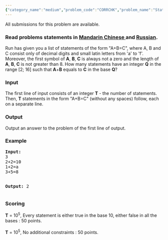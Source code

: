 ```yaml
---
{"category_name":"medium","problem_code":"CORRCHK","problem_name":"Statements Checking","languages_supported":{"0":"ADA","1":"ASM","2":"BASH","3":"BF","4":"C","5":"C99 strict","6":"CAML","7":"CLOJ","8":"CLPS","9":"CPP 4.3.2","10":"CPP 4.9.2","11":"CPP14","12":"CS2","13":"D","14":"ERL","15":"FORT","16":"FS","17":"GO","18":"HASK","19":"ICK","20":"ICON","21":"JAVA","22":"JS","23":"LISP clisp","24":"LISP sbcl","25":"LUA","26":"NEM","27":"NICE","28":"NODEJS","29":"PAS fpc","30":"PAS gpc","31":"PERL","32":"PERL6","33":"PHP","34":"PIKE","35":"PRLG","36":"PYTH","37":"PYTH 3.4","38":"RUBY","39":"SCALA","40":"SCM guile","41":"SCM qobi","42":"ST","43":"TCL","44":"TEXT","45":"WSPC"},"max_timelimit":1,"source_sizelimit":50000,"problem_author":"xcwgf666","problem_tester":"Rubanenko‎","date_added":"8-03-2014","tags":{"0":"cakewalk","1":"ltime10","2":"numeral","3":"xcwgf666"},"editorial_url":"http://discuss.codechef.com/problems/CORRCHK","time":{"view_start_date":1396168200,"submit_start_date":1396168200,"visible_start_date":1396168200,"end_date":1735669800},"layout":"problem"}
---
```

<span class="solution-visible-txt">All submissions for this problem are available.</span><h3> Read problems statements in <a target="_blank" href="http://www.codechef.com/download/translated/LTIME10/mandarin/CORRCHK.pdf">Mandarin Chinese </a> and <a target="_blank" href="http://www.codechef.com/download/translated/LTIME10/russian/CORRCHK.pdf">Russian</a>.</h3>
<p>Run has given you a list of statements of the form "A+B=C", where A, B and C consist only of decimal digits and small latin letters from 'a' to 'f'. Moreover, the first symbol of <b>A</b>, <b>B</b>, <b>C</b> is always not a zero and the length of <b>A</b>, <b>B</b>, <b>C</b> is not greater than 8.  How many statements have an integer <b>Q</b> in the range [2; 16] such that <b>A</b>+<b>B</b> equals to <b>C</b> in the base <b>Q</b>?</p>
<h3>Input</h3>
<p>The first line of input consists of an integer <b>T</b> - the number of statements. Then, <b>T</b> statements in the form "A+B=C" (without any spaces) follow, each on a separate line.</p>
<h3>Output</h3>
<p>Output an answer to the problem of the first line of output.</p>
<h3>Example</h3>
<pre><b>Input:</b>
3
2+2=10
1+2=a
3+5=8

<b>Output:</b>
2
</pre><h3>Scoring</h3>
<p><b>T</b> = 10<sup>5</sup>, Every statement is either true in the base 10, either false in all the bases : 50 points.<br /><br />
<b>T</b> = 10<sup>5</sup>, No additional constraints : 50 points. </p>
